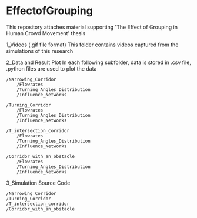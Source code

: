 # EffectofGrouping
This repository attaches material supporting 'The Effect of Grouping in Human Crowd Movement' thesis

1_Videos (.gif file format)
	This folder contains videos captured from the simulations of this research
	
2_Data and Result Plot
	In each following subfolder, data is stored in .csv file, .python files are used to plot the data
	
	/Narrowing_Corridor
		/Flowrates
		/Turning_Angles_Distribution
		/Influence_Networks
		
	/Turning_Corridor
		/Flowrates
		/Turning_Angles_Distribution
		/Influence_Networks
		
	/T_intersection_corridor
		/Flowrates
		/Turning_Angles_Distribution
		/Influence_Networks
		
	/Corridor_with_an_obstacle
		/Flowrates
		/Turning_Angles_Distribution
		/Influence_Networks

3_Simulation Source Code

	/Narrowing_Corridor
	/Turning_Corridor
	/T_intersection_corridor
	/Corridor_with_an_obstacle
